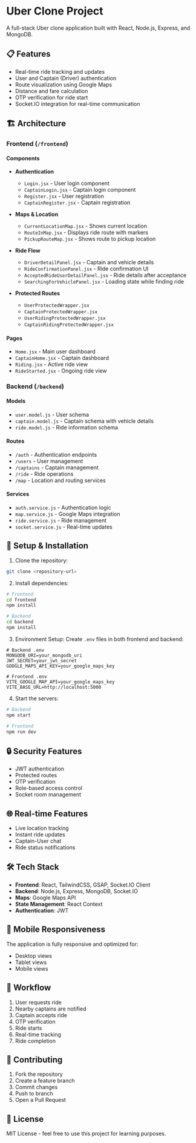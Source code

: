 # Uber Clone Project

A full-stack Uber clone application built with React, Node.js, Express, and MongoDB.

## 📋 Features

- Real-time ride tracking and updates
- User and Captain (Driver) authentication
- Route visualization using Google Maps
- Distance and fare calculation
- OTP verification for ride start
- Socket.IO integration for real-time communication

## 🏗 Architecture

### Frontend (`/frontend`)

#### Components
- **Authentication**
  - `Login.jsx` - User login component
  - `CaptainLogin.jsx` - Captain login component
  - `Register.jsx` - User registration
  - `CaptainRegister.jsx` - Captain registration

- **Maps & Location**
  - `CurrentLocationMap.jsx` - Shows current location
  - `RouteInMap.jsx` - Displays ride route with markers
  - `PickupRouteMap.jsx` - Shows route to pickup location

- **Ride Flow**
  - `DriverDetailPanel.jsx` - Captain and vehicle details
  - `RideConfirmationPanel.jsx` - Ride confirmation UI
  - `AcceptedRideUserDetailPanel.jsx` - Ride details after acceptance
  - `SearchingForVehiclePanel.jsx` - Loading state while finding ride

- **Protected Routes**
  - `UserProtectedWrapper.jsx`
  - `CaptainProtectedWrapper.jsx`
  - `UserRidingProtectedWrapper.jsx`
  - `CaptainRidingProtectedWrapper.jsx`

#### Pages
- `Home.jsx` - Main user dashboard
- `CaptainHome.jsx` - Captain dashboard
- `Riding.jsx` - Active ride view
- `RideStarted.jsx` - Ongoing ride view

### Backend (`/backend`)

#### Models
- `user.model.js` - User schema
- `captain.model.js` - Captain schema with vehicle details
- `ride.model.js` - Ride information schema

#### Routes
- `/auth` - Authentication endpoints
- `/users` - User management
- `/captains` - Captain management
- `/ride` - Ride operations
- `/map` - Location and routing services

#### Services
- `auth.service.js` - Authentication logic
- `map.service.js` - Google Maps integration
- `ride.service.js` - Ride management
- `socket.service.js` - Real-time updates

## 🚀 Setup & Installation

1. Clone the repository:
```bash
git clone <repository-url>
```

2. Install dependencies:
```bash
# Frontend
cd frontend
npm install

# Backend
cd backend
npm install
```

3. Environment Setup:
Create `.env` files in both frontend and backend:

```env
# Backend .env
MONGODB_URI=your_mongodb_uri
JWT_SECRET=your_jwt_secret
GOOGLE_MAPS_API_KEY=your_google_maps_key

# Frontend .env
VITE_GOOGLE_MAP_API=your_google_maps_key
VITE_BASE_URL=http://localhost:5000
```

4. Start the servers:
```bash
# Backend
npm start

# Frontend
npm run dev
```

## 🔒 Security Features

- JWT authentication
- Protected routes
- OTP verification
- Role-based access control
- Socket room management

## 🌐 Real-time Features

- Live location tracking
- Instant ride updates
- Captain-User chat
- Ride status notifications

## 🛠 Tech Stack

- **Frontend**: React, TailwindCSS, GSAP, Socket.IO Client
- **Backend**: Node.js, Express, MongoDB, Socket.IO
- **Maps**: Google Maps API
- **State Management**: React Context
- **Authentication**: JWT

## 📱 Mobile Responsiveness

The application is fully responsive and optimized for:
- Desktop views
- Tablet views
- Mobile views

## 🔄 Workflow

1. User requests ride
2. Nearby captains are notified
3. Captain accepts ride
4. OTP verification
5. Ride starts
6. Real-time tracking
7. Ride completion

## 🤝 Contributing

1. Fork the repository
2. Create a feature branch
3. Commit changes
4. Push to branch
5. Open a Pull Request

## 📝 License

MIT License - feel free to use this project for learning purposes.

